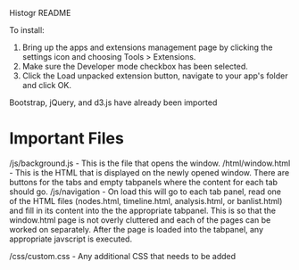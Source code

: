 Histogr README

To install:

1. Bring up the apps and extensions management page by clicking the settings icon  and choosing Tools > Extensions.
2. Make sure the Developer mode checkbox has been selected.
3. Click the Load unpacked extension button, navigate to your app's folder and click OK.

Bootstrap, jQuery, and d3.js have already been imported

<h1>Important Files</h1>

/js/background.js - This is the file that opens the window.
/html/window.html - This is the HTML that is displayed on the newly opened window. There are buttons for the tabs and empty tabpanels where the content for each tab should go.
/js/navigation - On load this will go to each tab panel, read one of the HTML files (nodes.html, timeline.html, analysis.html, or banlist.html) and fill in its content into the the appropriate tabpanel. This is so that the window.html page is not overly cluttered and each of the pages can be worked on separately.
After the page is loaded into the tabpanel, any appropriate javscript is executed.

/css/custom.css - Any additional CSS that needs to be added
